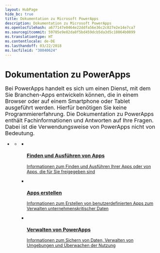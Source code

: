 ```yaml
---
layout: HubPage
hide_bc: true
title: Dokumentation zu Microsoft PowerApps
description: Dokumentation zu Microsoft PowerApps
ms.openlocfilehash: a677147e0464e22ddfa56e36c2c027e2e14e7ca7
ms.sourcegitcommit: 59785e9e82da8f5bd459dcb5da3d5c18064b0899
ms.translationtype: HT
ms.contentlocale: de-DE
ms.lasthandoff: 03/22/2018
ms.locfileid: "30040624"
---
```

<div id="main" class="v2">
    <div class="container">
        <h1>Dokumentation zu PowerApps</h1>
        <p style="font-size: 1.12rem;margin-bottom: 1rem;">Bei PowerApps handelt es sich um einen Dienst, mit dem Sie Branchen-Apps entwickeln können, die in einem Browser oder auf einem Smartphone oder Tablet ausgeführt werden. Hierfür benötigen Sie keine Programmiererfahrung. Die Dokumentation zu PowerApps enthält Fachinformationen und Antworten auf Ihre Fragen. Dabei ist die Verwendungsweise von PowerApps nicht von Bedeutung.</p>
        <ul class="pivots">
            <li>
                <a href="#home"></a>
                <ul id="home">
                    <li>
                        <a href="#home-all"></a>
                        <ul id="home-all" class="cardsM cols cols3">
                            <li>
                                <a href="./user/index.md">
                                    <div class="cardSize">
                                        <div class="cardPadding">
                                            <div class="card">
                                                <div class="cardImageOuter">
                                                    <div class="cardImage">
                                                        <img src="media/index/user.svg" alt="" />
                                                    </div>
                                                </div>
                                                <div class="cardText">
                                                    <h3>Finden und Ausführen von Apps</h3>
                                                    <p>Informationen zum Finden und Ausführen Ihrer Apps oder von Apps, die für Sie freigegeben sind</p>
                                                </div>
                                            </div>
                                        </div>
                                    </div>
                                </a>
                            </li>
                            <li>
                                <a href="./maker/index.md">
                                    <div class="cardSize">
                                        <div class="cardPadding">
                                            <div class="card">
                                                <div class="cardImageOuter">
                                                    <div class="cardImage">
                                                        <img src="media/index/maker.svg" alt="" />
                                                    </div>
                                                </div>
                                                <div class="cardText">
                                                    <h3>Apps erstellen</h3>
                                                    <p>Informationen zum Erstellen von benutzerdefinierten Apps zum Verwalten unternehmenskritischer Daten</p>
                                                </div>
                                            </div>
                                        </div>
                                    </div>
                                </a>
                            </li>
                            <li>
                                <a href="./administrator/index.md">
                                    <div class="cardSize">
                                        <div class="cardPadding">
                                            <div class="card">
                                                <div class="cardImageOuter">
                                                    <div class="cardImage">
                                                        <img src="media/index/admin.svg" alt="" />
                                                    </div>
                                                </div>
                                                <div class="cardText">
                                                    <h3>Verwalten von PowerApps</h3>
                                                    <p>Informationen zum Sichern von Daten, Verwalten von Umgebungen und Überwachen der Nutzung</p>
                                                </div>
                                            </div>
                                        </div>
                                    </div>
                                </a>
                            </li>
                        </ul>
                    </li>
                </ul>
            </li>
        </ul>
    </div>
</div>